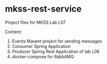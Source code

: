 # mkss-rest-service 

Project files for MKSS Lab L07

Content:
1. Events Mavent project for sending messages
1. Consumer Spring Application
1. Producer Spring Rest Application of lab L06 
1. docker-compose for RabbitMQ
